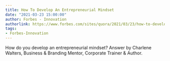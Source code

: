 ```yaml
---
title: How To Develop An Entrepreneurial Mindset
date: "2021-03-23 15:00:00"
author: Forbes - Innovation
authorlink: https://www.forbes.com/sites/quora/2021/03/23/how-to-develop-an-entrepreneurial-mindset/
tags:
- Forbes-Innovation
---
```

How do you develop an entrepreneurial mindset? Answer by Charlene Walters, Business & Branding Mentor, Corporate Trainer & Author.